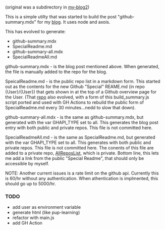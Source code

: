 (original was a subdirectory in [my-blog2](https://github.com/alpiepho/my-blog2))

This is a simple utilty that was started to build the post "github-summary.mdx" for my
[blog](https://alpiepho.github.io/my-blog2/).  It uses node and axois.

This has evolved to generate:
- github-summary.mdx
- SpecialReadme.md
- github-summary-all.mdx
- SpecialReadmeAll.md

github-summary.mdx - is the blog post mentioned above.  When generated, the file is manually added to the
repo for the blog.

SpeicalReadme.md - is the public repo list in a markdown form.  This started out as the contents for the
new Github "Special" REAME.md (in repo {User}/{User}) that gets shown in at the top of a Github overview
page for the User.  (That [repo](https://github.com/alpiepho/AlPiepho) also evolved, with a form of this
build_summary.js script ported and used with GH Actions to rebuild the public form of SpecialReadme.md
every 30 minutes...nedd to slow that down).

github-summary-all.mdx - is the same as github-summary.mdx, but generated with the var GHAPI_TYPE set to
all.  This generates the blog post entry with both public and private repos.  This file is not committed
here.

SpecialReadmeAll.md - is the same as SpecialReadme.md, but generated with the var GHAPI_TYPE set to
all.  This generates with both public and private repos.  This file is not committed
here.  The conents of this file are added to a private repo, [AllReposList](https://github.com/alpiepho/AllReposList), which is private.
Bottom line, this lets me add a link from the public "Special Readme", that should only be accessible by myself.


NOTE: Another current issues is a rate limit on the github api.  Currently this is 60/hr
without any authentication.  When athentication is implmented, this should go up to
5000/hr.
 
### TODO

- add user as environment variable
- generate html (like pup-learning)
- refactor with main.js
- add GH Action
